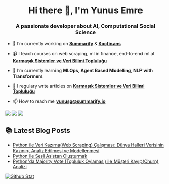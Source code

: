 <h1 align="center">Hi there 👋, I'm Yunus Emre</h1>
<h3 align="center">A passionate developer about AI, Computational Social Science</h3>

- 🔭 I’m currently working on [**Summarify**](https://summarify.io/) & [**Koçfinans**](https://kocfinans.com.tr/)

- 📹 I teach courses on web scraping, ml in finance, end-to-end ml at [**Karmaşık Sistemler ve Veri Bilimi Topluluğu**](http://youtube.com/c/kavetr)

- 🌱 I’m currently learning **MLOps**, **Agent Based Modelling**, **NLP with Transformers**

- 📝 I regulary write articles on [**Karmaşık Sistemler ve Veri Bilimi Topluluğu**](https://medium.com/kaveai)

- 📫 How to reach me **yunusg@summarify.io**

[![](https://img.shields.io/badge/linkedin-%230077B5.svg?&style=for-the-badge&logo=linkedin&logoColor=white)](https://www.linkedin.com/in/yemregundogmus/)
[![](https://img.shields.io/badge/twitter-%231DA1F2.svg?&style=for-the-badge&logo=twitter&logoColor=white)](https://www.twitter.com/yemregundogmus)
[![](https://img.shields.io/badge/instagram-%23E4405F.svg?&style=for-the-badge&logo=instagram&logoColor=white)](https://instagram.com/yemregundogmus)


##  📚 Latest Blog Posts
- [Python ile Veri Kazıma(Web Scraping) Çalışması: Dünya Halleri Verisinin Kazınıp, Analiz Edilmesi ve Modellenmesi](https://medium.com/kaveai/web-scraping-453e96a86195)
- [Python ile Sesli Asistan Oluşturmak](https://www.linkedin.com/pulse/pythonda-sesli-asistan-olu%C5%9Fturmak-yunus-emre-g%C3%BCndo%C4%9Fmu%C5%9F/?lipi=urn%3Ali%3Apage%3Ad_flagship3_profile_view_base_post_details%3Bva7QT4W5TrOX5uNSCqUyEw%3D%3D)
- [Python'da Majority Vote (Topluluk Oylaması) ile Müşteri Kayıp(Churn) Analizi](https://www.linkedin.com/pulse/pythonda-majority-vote-topluluk-oylamas%C4%B1-ile-m%C3%BC%C5%9Fteri-g%C3%BCndo%C4%9Fmu%C5%9F/?lipi=urn%3Ali%3Apage%3Ad_flagship3_profile_view_base_post_details%3Bva7QT4W5TrOX5uNSCqUyEw%3D%3D)

[![Github Stat](https://github-readme-stats.vercel.app/api?username=yemregundogmus&count_private=true&show_icons=true&theme=default)](https://github-readme-stats.vercel.app/api?username=mdurmuss)


